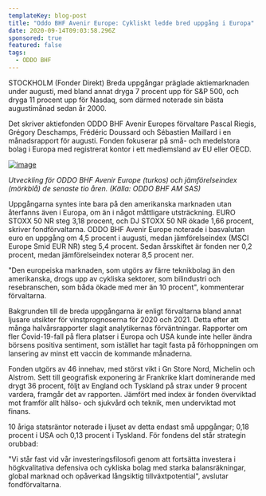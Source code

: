 ```yaml
---
templateKey: blog-post
title: "Oddo BHF Avenir Europe: Cykliskt ledde bred uppgång i Europa"
date: 2020-09-14T09:03:58.296Z
sponsored: true
featured: false
tags:
  - ODDO BHF
---
```

<!--StartFragment-->

STOCKHOLM (Fonder Direkt) Breda uppgångar präglade aktiemarknaden under augusti, med bland annat dryga 7 procent upp för S&P 500, och dryga 11 procent upp för Nasdaq, som därmed noterade sin bästa augustimånad sedan år 2000.

Det skriver aktiefonden ODDO BHF Avenir Europes förvaltare Pascal Riegis, Grégory Deschamps, Frédéric Doussard och Sébastien Maillard i en månadsrapport för augusti. Fonden fokuserar på små- och medelstora bolag i Europa med registrerat kontor i ett medlemsland av EU eller OECD.

[![image](https://i.direkt.se/200914/588999101.png)](https://i.direkt.se/200914/588999101.png)

*Utveckling för ODDO BHF Avenir Europe (turkos) och jämförelseindex (mörkblå) de senaste tio åren. (Källa: ODDO BHF AM SAS)*

Uppgångarna syntes inte bara på den amerikanska marknaden utan återfanns även i Europa, om än i något måttligare utsträckning. EURO STOXX 50 NR steg 3,18 procent, och DJ STOXX 50 NR ökade 1,66 procent, skriver fondförvaltarna. ODDO BHF Avenir Europe noterade i basvalutan euro en uppgång om 4,5 procent i augusti, medan jämförelseindex (MSCI Europe Smid EUR NR) steg 5,4 procent. Sedan årsskiftet är fonden ner 0,2 procent, medan jämförelseindex noterar 8,5 procent ner.

"Den europeiska marknaden, som utgörs av färre teknikbolag än den amerikanska, drogs upp av cykliska sektorer, som bilindustri och resebranschen, som båda ökade med mer än 10 procent", kommenterar förvaltarna.

Bakgrunden till de breda uppgångarna är enligt förvaltarna bland annat ljusare utsikter för vinstprognoserna för 2020 och 2021. Detta efter att många halvårsrapporter slagit analytikernas förväntningar. Rapporter om fler Covid-19-fall på flera platser i Europa och USA kunde inte heller ändra börsens positiva sentiment, som istället har tagit fasta på förhoppningen om lansering av minst ett vaccin de kommande månaderna.

Fonden utgörs av 46 innehav, med störst vikt i Gn Store Nord, Michelin och Alstrom. Sett till geografisk exponering är Frankrike klart dominerande med drygt 36 procent, följt av England och Tyskland på strax under 9 procent vardera, framgår det av rapporten. Jämfört med index är fonden överviktad mot framför allt hälso- och sjukvård och teknik, men underviktad mot finans.

10 åriga statsräntor noterade i ljuset av detta endast små uppgångar; 0,18 procent i USA och 0,13 procent i Tyskland. För fondens del står strategin orubbad:

"Vi står fast vid vår investeringsfilosofi genom att fortsätta investera i högkvalitativa defensiva och cykliska bolag med starka balansräkningar, global marknad och opåverkad långsiktig tillväxtpotential", avslutar fondförvaltarna.

<!--EndFragment-->